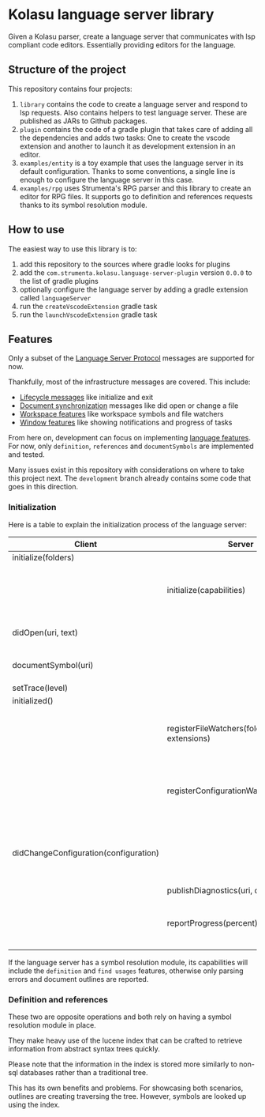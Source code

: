 # Kolasu language server library

Given a Kolasu parser, create a language server that communicates with lsp compliant code editors. Essentially providing editors for the language.

## Structure of the project

This repository contains four projects:

1. `library` contains the code to create a language server and respond to lsp requests. Also contains helpers to test language server. These are published as JARs to Github packages.
2. `plugin` contains the code of a gradle plugin that takes care of adding all the dependencies and adds two tasks: One to create the vscode extension and another to launch it as development extension in an editor.
3. `examples/entity` is a toy example that uses the language server in its default configuration. Thanks to some conventions, a single line is enough to configure the language server in this case.
4. `examples/rpg` uses Strumenta's RPG parser and this library to create an editor for RPG files. It supports go to definition and references requests thanks to its symbol resolution module. 

## How to use

The easiest way to use this library is to:

1. add this repository to the sources where gradle looks for plugins
2. add the `com.strumenta.kolasu.language-server-plugin` version `0.0.0` to the list of gradle plugins
3. optionally configure the language server by adding a gradle extension called `languageServer`
4. run the `createVscodeExtension` gradle task
5. run the `launchVscodeExtension` gradle task

## Features

Only a subset of the [Language Server Protocol] messages are supported for now.

Thankfully, most of the infrastructure messages are covered. This include:
* [Lifecycle messages] like initialize and exit
* [Document synchronization] messages like did open or change a file
* [Workspace features] like workspace symbols and file watchers
* [Window features] like showing notifications and progress of tasks

From here on, development can focus on implementing [language features]. For now, only `definition`, `references` and `documentSymbols` are implemented and tested.

Many issues exist in this repository with considerations on where to take this project next.
The `development` branch already contains some code that goes in this direction.

### Initialization

Here is a table to explain the initialization process of the language server:

| Client                                | Server                                    | Notes                                                                        |
|---------------------------------------|-------------------------------------------|------------------------------------------------------------------------------|
| initialize(folders)                   |                                           | store folders                                                                |
|                                       | initialize(capabilities)                  | capabilities increase with symbol resolution module                          |
| didOpen(uri, text)                    |                                           | ignored since index is not initialized                                       |
| documentSymbol(uri)                   |                                           | ignored since index is not initialized                                       |
| setTrace(level)                       |                                           | store level                                                                  |
| initialized()                         |                                           |                                                                              |
|                                       | registerFileWatchers(folders, extensions) | client detects even files created outside the editor                         |
|                                       | registerConfigurationWatchers(section)    | parsing behavior can be configured from the editor                           |
| didChangeConfiguration(configuration) |                                           | store configuration, reset index, parse all files in workspace and for each: |
|                                       | publishDiagnostics(uri, diagnostics[])    |                                                                              |
|                                       | reportProgress(percent)                   | based on the amount of bytes parsed / total amount to parse                  |

If the language server has a symbol resolution module, its capabilities will include the `definition` and `find usages` features, otherwise only parsing errors and document outlines are reported.

### Definition and references

These two are opposite operations and both rely on having a symbol resolution module in place.

They make heavy use of the lucene index that can be crafted to retrieve information from abstract syntax trees quickly.

Please note that the information in the index is stored more similarly to non-sql databases rather than a traditional tree.

This has its own benefits and problems. For showcasing both scenarios, outlines are creating traversing the tree. However, symbols are looked up using the index.

[Language Server Protocol]: https://microsoft.github.io/language-server-protocol/specifications/lsp/3.17/specification/
[Lifecycle messages]: https://microsoft.github.io/language-server-protocol/specifications/lsp/3.17/specification/#lifeCycleMessages-side
[Document synchronization]: https://microsoft.github.io/language-server-protocol/specifications/lsp/3.17/specification/#textSynchronization-side
[Window features]: https://microsoft.github.io/language-server-protocol/specifications/lsp/3.17/specification/#windowFeatures-side
[Workspace features]: https://microsoft.github.io/language-server-protocol/specifications/lsp/3.17/specification/#workspaceFeatures-side
[language features]: https://microsoft.github.io/language-server-protocol/specifications/lsp/3.17/specification/#languageFeatures-side